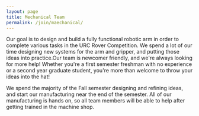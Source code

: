 ```yaml
---
layout: page 
title: Mechanical Team
permalink: /join/maechanical/
---
```


Our goal is to design and build a fully functional robotic arm in order to complete various tasks in the URC Rover Competition. We spend a lot of our time designing new systems for the arm and gripper, and putting those ideas into practice.Our team is newcomer friendly, and we're always looking for more help! Whether you're a first semester freshman with no experience or a second year graduate student, you're more than welcome to throw your ideas into the hat!

We spend the majority of the Fall semester designing and refining ideas, and start our manufacturing near the end of the semester. All of our manufacturing is hands on, so all team members will be able to help after getting trained in the machine shop.
